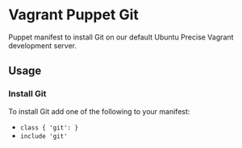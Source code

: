 # Vagrant Puppet Git
Puppet manifest to install Git on our default Ubuntu Precise Vagrant development server.

## Usage
### Install Git
To install Git add one of the following to your manifest:

- `class { 'git': }`
- `include 'git'`

